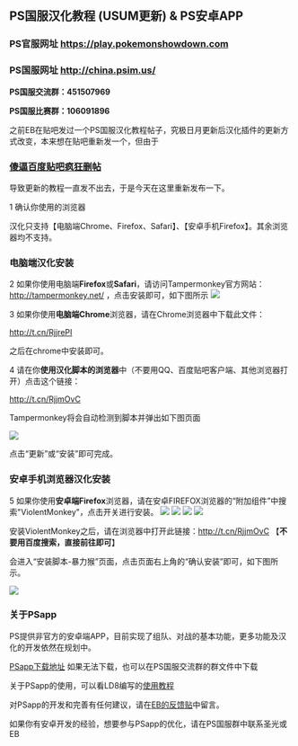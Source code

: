 ## PS国服汉化教程 (USUM更新) & PS安卓APP 

### PS官服网址 https://play.pokemonshowdown.com 

### PS国服网址 http://china.psim.us/ 
**PS国服交流群：451507969**

**PS国服比赛群：106091896**

之前EB在贴吧发过一个PS国服汉化教程帖子，究极日月更新后汉化插件的更新方式改变，本来想在贴吧重新发一个，但由于

### [傻逼百度贴吧疯狂删帖](#)
导致更新的教程一直发不出去，于是今天在这里重新发布一下。

 1  确认你使用的浏览器

汉化只支持【电脑端Chrome、Firefox、Safari】、【安卓手机Firefox】。其余浏览器均不支持。

### 电脑端汉化安装

 2 如果你使用电脑端**Firefox**或**Safari**，请访问Tampermonkey官方网站： http://tampermonkey.net/ ，点击安装即可，如下图所示
![](https://i.imgur.com/c9u0k1d.png)

 3 如果你使用**电脑端Chrome**浏览器，请在Chrome浏览器中下载此文件：

http://t.cn/RjjrePI 

之后在chrome中安装即可。

 4 请在你**使用汉化脚本的浏览器**中（不要用QQ、百度贴吧客户端、其他浏览器打开）点击这个链接：

http://t.cn/RjjmOvC

Tampermonkey将会自动检测到脚本并弹出如下图页面

![](https://i.imgur.com/hToSnEX.jpg)

点击“更新”或“安装”即可完成。

### 安卓手机浏览器汉化安装

 5 如果你使用**安卓端Firefox**浏览器，请在安卓FIREFOX浏览器的“附加组件”中搜索"ViolentMonkey"，点击开关进行安装。
 ![](https://i.imgur.com/i3BI5OX.jpg)
 ![](https://i.imgur.com/NH0i5jT.jpg)
 ![](https://i.imgur.com/xXdTWR0.jpg)
 ![](https://i.imgur.com/8uAvt8L.jpg)


安装ViolentMonkey之后，请在浏览器中打开此链接：http://t.cn/RjjmOvC 【**不要用百度搜索，直接前往即可**】

会进入“安装脚本-暴力猴”页面，点击页面右上角的“确认安装”即可，如下图所示。

![](https://i.imgur.com/NghAcmG.jpg)

### 关于PSapp

PS提供非官方的安卓端APP，目前实现了组队、对战的基本功能，更多功能及汉化的开发依然在规划中。

[PSapp下载地址](https://github.com/kirliavc/blog/raw/master/psapp.apk) 如果无法下载，也可以在PS国服交流群的群文件中下载

关于PSapp的使用，可以看LD8编写的[使用教程](https://tieba.baidu.com/p/5461424484)

对PSapp的开发和完善有任何建议，请在[EB的反馈贴](https://tieba.baidu.com/p/5460904952)中留言。

如果你有安卓开发的经验，想要参与PSapp的优化，请在PS国服群中联系圣光或EB
